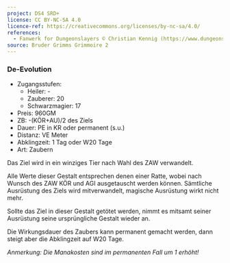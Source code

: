 ```yaml
---
project: DS4 SRD+
license: CC BY-NC-SA 4.0
licence-ref: https://creativecommons.org/licenses/by-nc-sa/4.0/
references: 
  - Fanwerk for Dungeonslayers © Christian Kennig (https://www.dungeonslayers.net/)
source: Bruder Grimms Grimmoire 2
---
```


### De-Evolution

- Zugangsstufen:
  - Heiler: -
  - Zauberer: 20
  - Schwarzmagier: 17
- Preis: 960GM
- ZB: -(KÖR+AU)/2 des Ziels
- Dauer: PE in KR oder permanent (s.u.)
- Distanz: VE Meter
- Abklingzeit: 1 Tag oder W20 Tage
- Art: Zaubern

Das Ziel wird in ein winziges Tier nach Wahl des ZAW verwandelt.

Alle Werte dieser Gestalt entsprechen denen einer Ratte, wobei nach Wunsch des ZAW KÖR und AGI ausgetauscht werden können. Sämtliche Ausrüstung des Ziels wird mitverwandelt, magische Ausrüstung wirkt nicht mehr.

Sollte das Ziel in dieser Gestalt getötet werden, nimmt es mitsamt seiner Ausrüstung seine ursprüngliche Gestalt wieder an.

Die Wirkungsdauer des Zaubers kann permanent gemacht werden, dann steigt aber die Abklingzeit auf W20 Tage.

<i>Anmerkung: Die Manakosten sind im permanenten Fall um 1 erhöht!</i>

